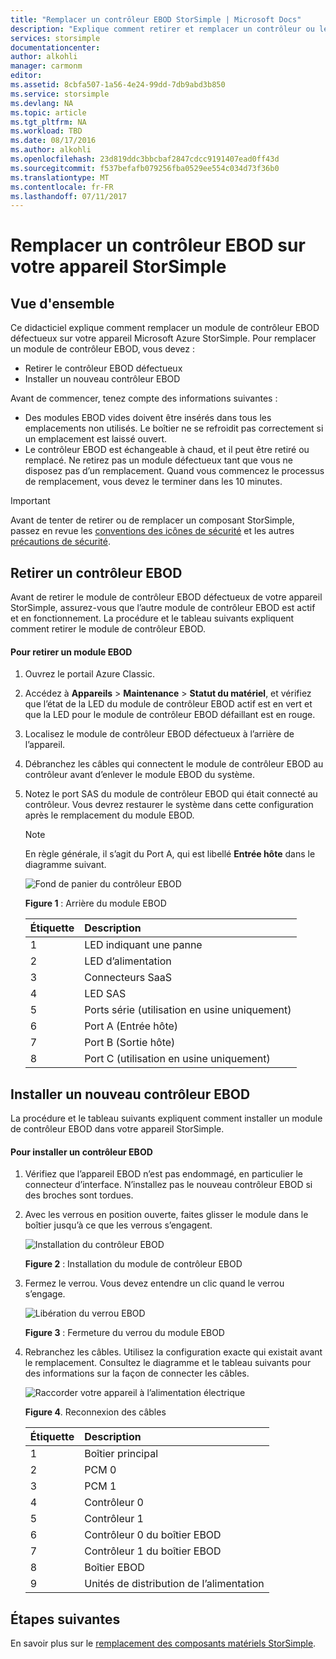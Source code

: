 ```yaml
---
title: "Remplacer un contrôleur EBOD StorSimple | Microsoft Docs"
description: "Explique comment retirer et remplacer un contrôleur ou les deux contrôleurs EBOD sur votre appareil StorSimple 8600."
services: storsimple
documentationcenter: 
author: alkohli
manager: carmonm
editor: 
ms.assetid: 8cbfa507-1a56-4e24-99dd-7db9abd3b850
ms.service: storsimple
ms.devlang: NA
ms.topic: article
ms.tgt_pltfrm: NA
ms.workload: TBD
ms.date: 08/17/2016
ms.author: alkohli
ms.openlocfilehash: 23d819ddc3bbcbaf2847cdcc9191407ead0ff43d
ms.sourcegitcommit: f537befafb079256fba0529ee554c034d73f36b0
ms.translationtype: MT
ms.contentlocale: fr-FR
ms.lasthandoff: 07/11/2017
---
```

# <a name="replace-an-ebod-controller-on-your-storsimple-device"></a>Remplacer un contrôleur EBOD sur votre appareil StorSimple
## <a name="overview"></a>Vue d'ensemble
Ce didacticiel explique comment remplacer un module de contrôleur EBOD défectueux sur votre appareil Microsoft Azure StorSimple. Pour remplacer un module de contrôleur EBOD, vous devez :

* Retirer le contrôleur EBOD défectueux
* Installer un nouveau contrôleur EBOD

Avant de commencer, tenez compte des informations suivantes :

* Des modules EBOD vides doivent être insérés dans tous les emplacements non utilisés. Le boîtier ne se refroidit pas correctement si un emplacement est laissé ouvert.
* Le contrôleur EBOD est échangeable à chaud, et il peut être retiré ou remplacé. Ne retirez pas un module défectueux tant que vous ne disposez pas d’un remplacement. Quand vous commencez le processus de remplacement, vous devez le terminer dans les 10 minutes.

> [!IMPORTANT]
> Avant de tenter de retirer ou de remplacer un composant StorSimple, passez en revue les [conventions des icônes de sécurité](storsimple-safety.md#safety-icon-conventions) et les autres [précautions de sécurité](storsimple-safety.md).
> 
> 

## <a name="remove-an-ebod-controller"></a>Retirer un contrôleur EBOD
Avant de retirer le module de contrôleur EBOD défectueux de votre appareil StorSimple, assurez-vous que l’autre module de contrôleur EBOD est actif et en fonctionnement. La procédure et le tableau suivants expliquent comment retirer le module de contrôleur EBOD.

#### <a name="to-remove-an-ebod-module"></a>Pour retirer un module EBOD
1. Ouvrez le portail Azure Classic.
2. Accédez à **Appareils** > **Maintenance** > **Statut du matériel**, et vérifiez que l’état de la LED du module de contrôleur EBOD actif est en vert et que la LED pour le module de contrôleur EBOD défaillant est en rouge.
3. Localisez le module de contrôleur EBOD défectueux à l’arrière de l’appareil.
4. Débranchez les câbles qui connectent le module de contrôleur EBOD au contrôleur avant d’enlever le module EBOD du système.
5. Notez le port SAS du module de contrôleur EBOD qui était connecté au contrôleur. Vous devrez restaurer le système dans cette configuration après le remplacement du module EBOD. 
   
   > [!NOTE]
   > En règle générale, il s’agit du Port A, qui est libellé **Entrée hôte** dans le diagramme suivant.
   > 
   > 
   
    ![Fond de panier du contrôleur EBOD](./media/storsimple-ebod-controller-replacement/IC741049.png)
   
     **Figure 1** : Arrière du module EBOD
   
   | Étiquette | Description |
   |:--- |:--- |
   | 1 |LED indiquant une panne |
   | 2 |LED d’alimentation |
   | 3 |Connecteurs SaaS |
   | 4 |LED SAS |
   | 5 |Ports série (utilisation en usine uniquement) |
   | 6 |Port A (Entrée hôte) |
   | 7 |Port B (Sortie hôte) |
   | 8 |Port C (utilisation en usine uniquement) |

## <a name="install-a-new-ebod-controller"></a>Installer un nouveau contrôleur EBOD
La procédure et le tableau suivants expliquent comment installer un module de contrôleur EBOD dans votre appareil StorSimple.

#### <a name="to-install-an-ebod-controller"></a>Pour installer un contrôleur EBOD
1. Vérifiez que l’appareil EBOD n’est pas endommagé, en particulier le connecteur d’interface. N’installez pas le nouveau contrôleur EBOD si des broches sont tordues.
2. Avec les verrous en position ouverte, faites glisser le module dans le boîtier jusqu’à ce que les verrous s’engagent.
   
    ![Installation du contrôleur EBOD](./media/storsimple-ebod-controller-replacement/IC741050.png)
   
    **Figure 2** : Installation du module de contrôleur EBOD
3. Fermez le verrou. Vous devez entendre un clic quand le verrou s’engage.
   
    ![Libération du verrou EBOD](./media/storsimple-ebod-controller-replacement/IC741047.png)
   
    **Figure 3** : Fermeture du verrou du module EBOD
4. Rebranchez les câbles. Utilisez la configuration exacte qui existait avant le remplacement. Consultez le diagramme et le tableau suivants pour des informations sur la façon de connecter les câbles.
   
    ![Raccorder votre appareil à l’alimentation électrique](./media/storsimple-ebod-controller-replacement/IC770723.png)
   
    **Figure 4**. Reconnexion des câbles
   
   | Étiquette | Description |
   |:--- |:--- |
   | 1 |Boîtier principal |
   | 2 |PCM 0 |
   | 3 |PCM 1 |
   | 4 |Contrôleur 0 |
   | 5 |Contrôleur 1 |
   | 6 |Contrôleur 0 du boîtier EBOD |
   | 7 |Contrôleur 1 du boîtier EBOD |
   | 8 |Boîtier EBOD |
   | 9 |Unités de distribution de l’alimentation |

## <a name="next-steps"></a>Étapes suivantes
En savoir plus sur le [remplacement des composants matériels StorSimple](storsimple-hardware-component-replacement.md).

